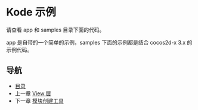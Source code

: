 # Kode 示例

请查看 app 和 samples 目录下面的代码。

app 是自带的一个简单的示例，samples 下面的示例都是结合 cocos2d-x 3.x 的示例代码。

## 导航
- [目录](00.md)
- 上一章 [View 层](06.md)
- 下一章 [模块创建工具](08.md)